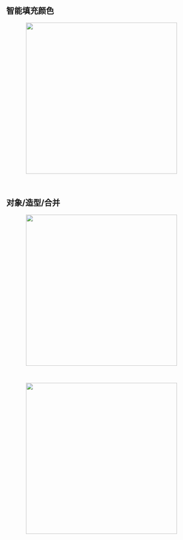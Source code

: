 ## 智能填充颜色



<p align="center"><img src="https://cdn.jsdelivr.net/gh/zb9678/img9@main/im3/09.22:18:28:35.png" style="width:400px;"></p><br>

## 对象/造型/合并

<p align="center"><img src="https://cdn.jsdelivr.net/gh/zb9678/img9@main/im3/09.22:18:30:09.png" style="width:400px;"></p><br>

<p align="center"><img src="https://cdn.jsdelivr.net/gh/zb9678/img9@main/im3/09.22:18:30:51.png" style="width:400px;"></p><br>